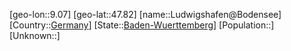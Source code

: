 ﻿---
location: [47.82,9.07]
type: City
tags:
- geo/City


SpocWebEntityId: 32128
isDeleted: false
confidential: public

---
[geo-lon::9.07]
[geo-lat::47.82]
[name::Ludwigshafen@Bodensee]
[Country::[Germany](geo/Continent/Europe/Germany.md)]
[State::[Baden-Wuerttemberg](geo/Continent/Europe/Germany/Baden-Wuerttemberg.md)]
[Population::]
[Unknown::]

